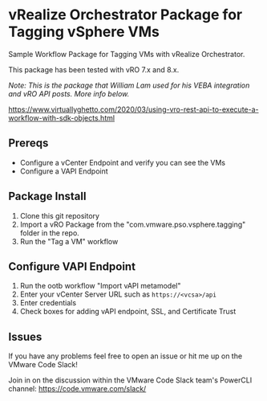 # vRealize Orchestrator Package for Tagging vSphere VMs
Sample Workflow Package for Tagging VMs with vRealize Orchestrator. 

This package has been tested with vRO 7.x and 8.x.

*Note: This is the package that William Lam used for his VEBA integration and vRO API posts. More info below.*

https://www.virtuallyghetto.com/2020/03/using-vro-rest-api-to-execute-a-workflow-with-sdk-objects.html

## Prereqs
- Configure a vCenter Endpoint and verify you can see the VMs
- Configure a VAPI Endpoint 

## Package Install
1. Clone this git repository
2. Import a vRO Package from the "com.vmware.pso.vsphere.tagging" folder in the repo.
3. Run the "Tag a VM" workflow

## Configure VAPI Endpoint
1. Run the ootb workflow "Import vAPI metamodel"
2. Enter your vCenter Server URL such as `https://<vcsa>/api`
3. Enter credentials
4. Check boxes for adding vAPI endpoint, SSL, and Certificate Trust

## Issues
If you have any problems feel free to open an issue or hit me up on the VMware Code Slack!

Join in on the discussion within the VMware Code Slack team's PowerCLI channel: https://code.vmware.com/slack/
